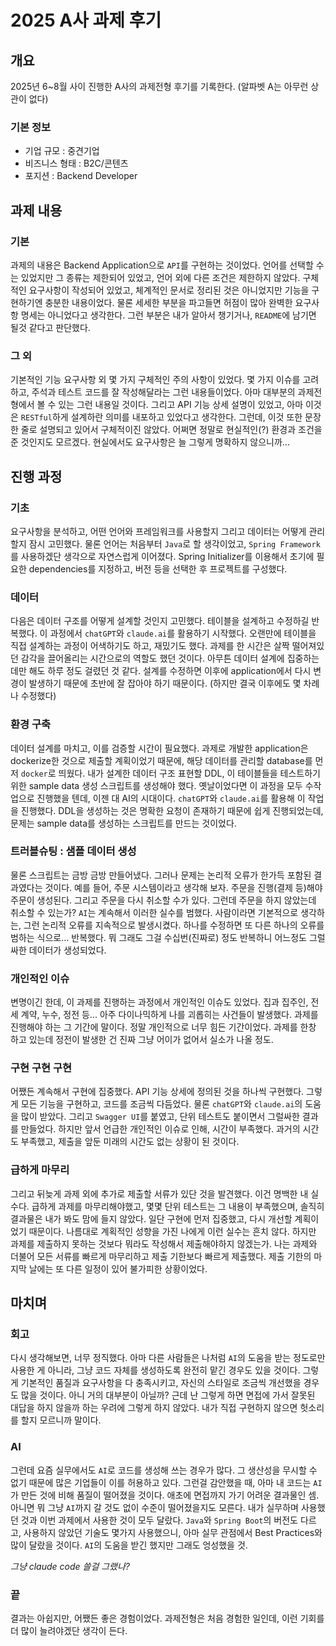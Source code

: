 # 2025 A사 과제 후기



## 개요

2025년 6~8월 사이 진행한 A사의 과제전형 후기를 기록한다. (알파벳 A는 아무런 상관이 없다)

### 기본 정보

- 기업 규모 : 중견기업
- 비즈니스 형태 : B2C/콘텐츠
- 포지션 : Backend Developer



## 과제 내용

### 기본

과제의 내용은 Backend Application으로 `API`를 구현하는 것이었다. 언어를 선택할 수는 있었지만 그 종류는 제한되어 있었고, 언어 외에 다른 조건은 제한하지 않았다. 구체적인 요구사항이 작성되어 있었고, 체계적인 문서로 정리된 것은 아니었지만 기능을 구현하기엔 충분한 내용이었다. 물론 세세한 부분을 파고들면 허점이 많아 완벽한 요구사항 명세는 아니었다고 생각한다. 그런 부분은 내가 알아서 챙기거나, `README`에 남기면 될것 같다고 판단했다. 

### 그 외

기본적인 기능 요구사항 외 몇 가지 구체적인 주의 사항이 있었다. 몇 가지 이슈를 고려하고, 주석과 테스트 코드를 잘 작성해달라는 그런 내용들이었다. 아마 대부분의 과제전형에서 볼 수 있는 그런 내용일 것이다. 그리고 API 기능 상세 설명이 있었고, 아마 이것은 `RESTful`하게 설계하란 의미를 내포하고 있었다고 생각한다. 그런데, 이것 또한 문장 한 줄로 설명되고 있어서 구체적이진 않았다. 어쩌면 정말로 현실적인(?) 환경과 조건을 준 것인지도 모르겠다. 현실에서도 요구사항은 늘 그렇게 명확하지 않으니까...



## 진행 과정

### 기초

요구사항을 분석하고, 어떤 언어와 프레임워크를 사용할지 그리고 데이터는 어떻게 관리할지 잠시 고민했다. 물론 언어는 처음부터 `Java`로 할 생각이었고, `Spring Framework`를 사용하겠단 생각으로 자연스럽게 이어졌다. Spring Initializer를 이용해서 초기에 필요한 dependencies를 지정하고, 버전 등을 선택한 후 프로젝트를 구성했다.

### 데이터

다음은 데이터 구조를 어떻게 설계할 것인지 고민했다. 테이블을 설계하고 수정하길 반복했다. 이 과정에서 `chatGPT`와 `claude.ai`를 활용하기 시작했다. 오랜만에 테이블을 직접 설계하는 과정이 어색하기도 하고, 재밌기도 했다. 과제를 한 시간은 살짝 떨어져있던 감각을 끌어올리는 시간으로의 역할도 했던 것이다. 아무튼 데이터 설계에 집중하는 데만 해도 하루 정도 걸렸던 것 같다. 설계를 수정하면 이후에 application에서 다시 변경이 발생하기 때문에 초반에 잘 잡아야 하기 때문이다. (하지만 결국 이후에도 몇 차례나 수정했다)

### 환경 구축

데이터 설계를 마치고, 이를 검증할 시간이 필요했다. 과제로 개발한 application은 dockerize한 것으로 제출할 계획이었기 때문에, 해당 데이터를 관리할 database를 먼저 `docker`로 띄웠다. 내가 설계한 데이터 구조 표현할 DDL, 이 테이블들을 테스트하기 위한 sample data 생성 스크립트를 생성해야 했다. 옛날이었다면 이 과정을 모두 수작업으로 진행했을 텐데, 이젠 대 AI의 시대이다. `chatGPT`와 `claude.ai`를 활용해 이 작업을 진행했다. DDL을 생성하는 것은 명확한 요청이 존재하기 때문에 쉽게 진행되었는데, 문제는 sample data를 생성하는 스크립트를 만드는 것이었다.

### 트러블슈팅 : 샘플 데이터 생성

물론 스크립트는 금방 금방 만들어냈다. 그러나 문제는 논리적 오류가 한가득 포함된 결과였다는 것이다. 예를 들어, 주문 시스템이라고 생각해 보자. 주문을 진행(결제 등)해야 주문이 생성된다. 그리고 주문을 다시 취소할 수가 있다. 그런데 주문을 하지 않았는데 취소할 수 있는가? `AI`는 계속해서 이러한 실수를 범했다. 사람이라면 기본적으로 생각하는, 그런 논리적 오류를 지속적으로 발생시켰다. 하나를 수정하면 또 다른 하나의 오류를 범하는 식으로... 반복했다. 뭐 그래도 그걸 수십번(진짜로) 정도 반복하니 어느정도 그럴싸한 데이터가 생성되었다. 

### 개인적인 이슈

변명이긴 한데, 이 과제를 진행하는 과정에서 개인적인 이슈도 있었다. 집과 집주인, 전세 계약, 누수, 정전 등... 아주 다이나믹하게 나를 괴롭히는 사건들이 발생했다. 과제를 진행해야 하는 그 기간에 말이다. 정말 개인적으로 너무 힘든 기간이었다. 과제를 한창 하고 있는데 정전이 발생한 건 진짜 그냥 어이가 없어서 실소가 나올 정도.

### 구현 구현 구현

어쨌든 계속해서 구현에 집중했다. API 기능 상세에 정의된 것을 하나씩 구현했다. 그렇게 모든 기능을 구현하고, 코드를 조금씩 다듬었다. 물론 `chatGPT`와 `claude.ai`의 도움을 많이 받았다. 그리고 `Swagger UI`를 붙였고, 단위 테스트도 붙이면서 그럴싸한 결과를 만들었다. 하지만 앞서 언급한 개인적인 이슈로 인해, 시간이 부족했다. 과거의 시간도 부족했고, 제출을 앞둔 미래의 시간도 없는 상황이 된 것이다. 

### 급하게 마무리

그리고 뒤늦게 과제 외에 추가로 제출할 서류가 있단 것을 발견했다. 이건 명백한 내 실수다. 급하게 과제를 마무리해야했고, 몇몇 단위 테스트는 그 내용이 부족했으며, 솔직히 결과물은 내가 봐도 맘에 들지 않았다. 일단 구현에 먼저 집중했고, 다시 개선할 계획이었기 때문이다. 나름대로 계획적인 성향을 가진 나에게 이런 실수는 흔치 않다. 하지만 과제를 제출하지 못하는 것보다 뭐라도 작성해서 제출해야하지 않겠는가. 나는 과제와 더불어 모든 서류를 빠르게 마무리하고 제출 기한보다 빠르게 제출했다. 제출 기한의 마지막 날에는 또 다른 일정이 있어 불가피한 상황이었다.



## 마치며

### 회고

다시 생각해보면, 너무 정직했다. 아마 다른 사람들은 나처럼 `AI`의 도움을 받는 정도로만 사용한 게 아니라, 그냥 코드 자체를 생성하도록 완전히 맡긴 경우도 있을 것이다. 그렇게 기본적인 품질과 요구사항을 다 충족시키고, 자신의 스타일로 조금씩 개선했을 경우도 많을 것이다. 아니 거의 대부분이 아닐까? 근데 난 그렇게 하면 면접에 가서 잘못된 대답을 하지 않을까 하는 우려에 그렇게 하지 않았다. 내가 직접 구현하지 않으면 헛소리를 할지 모르니까 말이다. 

### AI

그런데 요즘 실무에서도 `AI`로 코드를 생성해 쓰는 경우가 많다. 그 생산성을 무시할 수 없기 때문에 많은 기업들이 이를 허용하고 있다. 그런걸 감안했을 때, 아마 내 코드는 `AI`가 만든 것에 비해 품질이 떨어졌을 것이다. 애초에 면접까지 가기 어려운 결과물인 셈. 아니면 뭐 그냥 `AI`까지 갈 것도 없이 수준이 떨어졌을지도 모른다. 내가 실무하며 사용했던 것과 이번 과제에서 사용한 것이 모두 달랐다. `Java`와 `Spring Boot`의 버전도 다르고, 사용하지 않았던 기술도 몇가지 사용했으니, 아마 실무 관점에서 Best Practices와 많이 달랐을 것이다. `AI`의 도움을 받긴 했지만 그래도 엉성했을 것.

*그냥 claude code 쓸걸 그랬나?*

### 끝

결과는 아쉽지만, 어쨌든 좋은 경험이었다. 과제전형은 처음 경험한 일인데, 이런 기회를 더 많이 늘려야겠단 생각이 든다.

